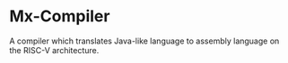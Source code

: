 # Mx-Compiler

A compiler which translates Java-like language to assembly language on the RISC-V architecture.
